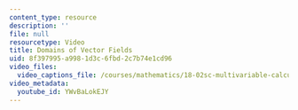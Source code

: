 ```yaml
---
content_type: resource
description: ''
file: null
resourcetype: Video
title: Domains of Vector Fields
uid: 8f397995-a998-1d3c-6fbd-2c7b74e1cd96
video_files:
  video_captions_file: /courses/mathematics/18-02sc-multivariable-calculus-fall-2010/3.-double-integrals-and-line-integrals-in-the-plane/part-c-greens-theorem/session-72-simply-connected-regions-and-conservative-fields/domains-of-vector-fields/YWvBaLokEJY.vtt
video_metadata:
  youtube_id: YWvBaLokEJY
---
```

